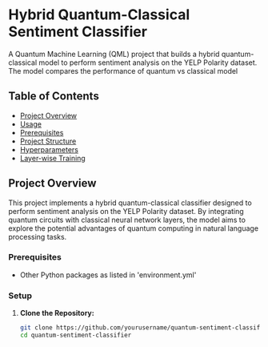 # Hybrid Quantum-Classical Sentiment Classifier

A Quantum Machine Learning (QML) project that builds a hybrid quantum-classical model to perform sentiment analysis on the YELP Polarity dataset. The model compares the performance of quantum vs classical model 

## Table of Contents

- [Project Overview](#project-overview)
- [Usage](#usage)
- [Prerequisites](#prerequisites)
- [Project Structure](#project-structure)
- [Hyperparameters](#hyperparameters)
- [Layer-wise Training](#layer-wise-training)

## Project Overview

This project implements a hybrid quantum-classical classifier designed to perform sentiment analysis on the YELP Polarity dataset. By integrating quantum circuits with classical neural network layers, the model aims to explore the potential advantages of quantum computing in natural language processing tasks.

### Prerequisites

- Other Python packages as listed in 'environment.yml'

### Setup

1. **Clone the Repository:**

   ```bash
   git clone https://github.com/yourusername/quantum-sentiment-classifier.git
   cd quantum-sentiment-classifier

